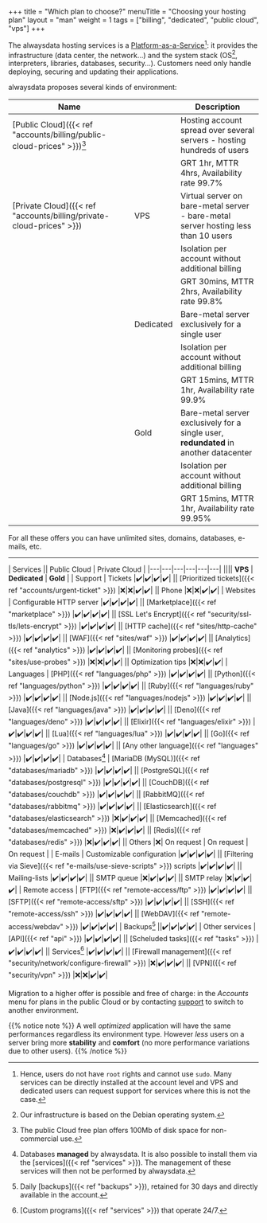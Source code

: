 +++
title = "Which plan to choose?"
menuTitle = "Choosing your hosting plan"
layout = "man"
weight = 1
tags = ["billing", "dedicated", "public cloud", "vps"]
+++

The alwaysdata hosting services is a [Platform-as-a-Service](https://en.wikipedia.org/wiki/Platform_as_a_service)[^1]: it provides the infrastructure (data center, the network...) and the system stack (OS[^2], interpreters, libraries, databases, security...). Customers need only handle deploying, securing and updating their applications.

alwaysdata proposes several kinds of environment:

| Name || Description |
|---|---|---|
| [Public Cloud]({{< ref "accounts/billing/public-cloud-prices" >}})[^3] || Hosting account spread over several servers - hosting hundreds of users |
||| GRT 1hr, MTTR 4hrs, Availability rate 99.7% |
| [Private Cloud]({{< ref "accounts/billing/private-cloud-prices" >}}) | VPS | Virtual server on bare-metal server - bare-metal server hosting less than 10 users |
||| Isolation per account without additional billing |
||| GRT 30mins, MTTR 2hrs, Availability rate 99.8% |
|| Dedicated | Bare-metal server exclusively for a single user |
||| Isolation per account without additional billing |
||| GRT 15mins, MTTR 1hr, Availability rate 99.9% |
|| Gold | Bare-metal server exclusively for a single user, **redundated** in another datacenter |
||| Isolation per account without additional billing |
||| GRT 15mins, MTTR 1hr, Availability rate 99.95% |

For all these offers you can have unlimited sites, domains, databases, e-mails, etc.

---

| Services || Public Cloud | Private Cloud |
|---|---|---|---|---|---|
|||| **VPS** | **Dedicated** | **Gold** |
| Support | Tickets |✔️|✔️|✔️|✔️|
|| [Prioritized tickets]({{< ref "accounts/urgent-ticket" >}}) |❌|❌|✔️|✔️|
|| Phone |❌|❌|✔️|✔️|
| Websites | Configurable HTTP server |✔️|✔️|✔️|✔️|
|| [Marketplace]({{< ref "marketplace" >}}) |✔️|✔️|✔️|✔️|
|| [SSL Let's Encrypt]({{< ref "security/ssl-tls/lets-encrypt" >}})  |✔️|✔️|✔️|✔️|
|| [HTTP cache]({{< ref "sites/http-cache" >}}) |✔️|✔️|✔️|✔️|
|| [WAF]({{< ref "sites/waf" >}}) |✔️|✔️|✔️|✔️|
|| [Analytics]({{< ref "analytics" >}})  |✔️|✔️|✔️|✔️|
|| [Monitoring probes]({{< ref "sites/use-probes" >}}) |❌|❌|✔️|✔️|
|| Optimization tips |❌|❌|✔️|✔️|
| Languages | [PHP]({{< ref "languages/php" >}}) |✔️|✔️|✔️|✔️|
|| [Python]({{< ref "languages/python" >}}) |✔️|✔️|✔️|✔️|
|| [Ruby]({{< ref "languages/ruby" >}}) |✔️|✔️|✔️|✔️|
|| [Node.js]({{< ref "languages/nodejs" >}}) |✔️|✔️|✔️|✔️|
|| [Java]({{< ref "languages/java" >}}) |✔️|✔️|✔️|✔️|
|| [Deno]({{< ref "languages/deno" >}}) |✔️|✔️|✔️|✔️|
|| [Elixir]({{< ref "languages/elixir" >}}) |✔️|✔️|✔️|✔️|
|| [Lua]({{< ref "languages/lua" >}}) |✔️|✔️|✔️|✔️|
|| [Go]({{< ref "languages/go" >}}) |✔️|✔️|✔️|✔️|
|| [Any other language]({{< ref "languages" >}}) |✔️|✔️|✔️|✔️|
| Databases[^4] | [MariaDB (MySQL)]({{< ref "databases/mariadb" >}}) |✔️|✔️|✔️|✔️|
|| [PostgreSQL]({{< ref "databases/postgresql" >}}) |✔️|✔️|✔️|✔️|
|| [CouchDB]({{< ref "databases/couchdb" >}}) |✔️|✔️|✔️|✔️|
|| [RabbitMQ]({{< ref "databases/rabbitmq" >}}) |✔️|✔️|✔️|✔️|
|| [Elasticsearch]({{< ref "databases/elasticsearch" >}}) |❌|✔️|✔️|✔️|
|| [Memcached]({{< ref "databases/memcached" >}}) |❌|✔️|✔️|✔️|
|| [Redis]({{< ref "databases/redis" >}}) |❌|✔️|✔️|✔️|
|| Others |❌| On request | On request | On request |
| E-mails | Customizable configuration |✔️|✔️|✔️|✔️|
|| [Filtering via Sieve]({{< ref "e-mails/use-sieve-scripts" >}}) scripts |✔️|✔️|✔️|✔️|
|| Mailing-lists |✔️|✔️|✔️|✔️|
|| SMTP queue |❌|✔️|✔️|✔️|
|| SMTP relay |❌|✔️|✔️|✔️|
| Remote access | [FTP]({{< ref "remote-access/ftp" >}}) |✔️|✔️|✔️|✔️|
|| [SFTP]({{< ref "remote-access/sftp" >}}) |✔️|✔️|✔️|✔️|
|| [SSH]({{< ref "remote-access/ssh" >}}) |✔️|✔️|✔️|✔️|
|| [WebDAV]({{< ref "remote-access/webdav" >}}) |✔️|✔️|✔️|✔️|
| Backups[^5] ||✔️|✔️|✔️|✔️|
| Other services | [API]({{< ref "api" >}}) |✔️|✔️|✔️|✔️|
|| [Scheluded tasks]({{< ref "tasks" >}}) |✔️|✔️|✔️|✔️|
|| Services[^6] |✔️|✔️|✔️|✔️|
|| [Firewall management]({{< ref "security/network/configure-firewall" >}}) |❌|✔️|✔️|✔️|
|| [VPN]({{< ref "security/vpn" >}}) |❌|❌|✔️|✔️|


Migration to a higher offer is possible and free of charge: in the _Accounts_ menu for plans in the public Cloud or by contacting [support](https://admin.alwaysdata.com/support/add/) to switch to another environment.

{{% notice note %}}
A well _optimized_ application will have the same performances regardless its environment type. However _less_ users on a server bring more **stability** and **comfort** (no more performance variations due to other users).
{{% /notice %}}

[^1]: Hence, users do not have `root` rights and cannot use `sudo`. Many services can be directly installed at the account level and VPS and dedicated users can request support for services where this is not the case.
[^2]: Our infrastructure is based on the Debian operating system.
[^3]: The public Cloud free plan offers 100Mb of disk space for non-commercial use.
[^4]: Databases **managed** by alwaysdata. It is also possible to install them via the [services]({{< ref "services" >}}). The management of these services will then not be performed by alwaysdata.
[^5]: Daily [backups]({{< ref "backups" >}}), retained for 30 days and directly available in the account.
[^6]: [Custom programs]({{< ref "services" >}}) that operate 24/7.
